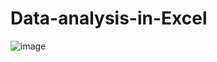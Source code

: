 # Data-analysis-in-Excel
![image](https://user-images.githubusercontent.com/88935585/235371329-08440071-810a-47e9-af7c-4e5f81356c9c.png)
